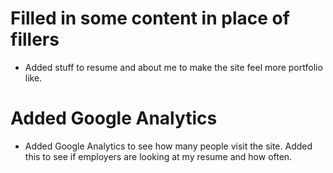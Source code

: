 # Filled in some content in place of fillers
- Added stuff to resume and about me to make the site feel more portfolio like.

# Added Google Analytics
- Added Google Analytics to see how many people visit the site. Added this to see if employers are looking at my resume and how often.